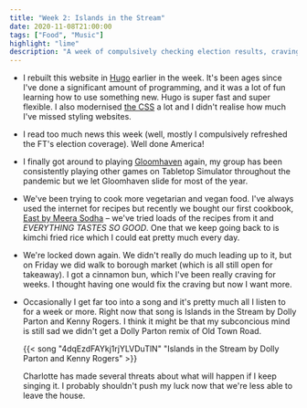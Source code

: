 ```yaml
---
title: "Week 2: Islands in the Stream"
date: 2020-11-08T21:00:00
tags: ["Food", "Music"]
highlight: "lime"
description: "A week of compulsively checking election results, craving cinnamon buns, and having one song on repeat."
---
```


  * I rebuilt this website in [Hugo](https://gohugo.io/) earlier in the week. It's been ages since I've done a significant amount of programming, and it was a lot of fun learning how to use something new. Hugo is super fast and super flexible. I also modernised [the CSS](https://github.com/rowanmanning/rowanmanning.com/tree/main/themes/rowanmanning/assets/sass) a lot and I didn't realise how much I've missed styling websites.

  * I read too much news this week (well, mostly I compulsively refreshed the FT's election coverage). Well done America!

  * I finally got around to playing [Gloomhaven](https://boardgamegeek.com/boardgame/174430/gloomhaven) again, my group has been consistently playing other games on Tabletop Simulator throughout the pandemic but we let Gloomhaven slide for most of the year.

  * We've been trying to cook more vegetarian and vegan food. I've always used the internet for recipes but recently we bought our first cookbook, [East by Meera Sodha](https://www.amazon.co.uk/dp/0241387566/) – we've tried loads of the recipes from it and _EVERYTHING TASTES SO GOOD_. One that we keep going back to is kimchi fried rice which I could eat pretty much every day.

  * We're locked down again. We didn't really do much leading up to it, but on Friday we did walk to borough market (which is all still open for takeaway). I got a cinnamon bun, which I've been really craving for weeks. I thought having one would fix the craving but now I want more.

  * Occasionally I get far too into a song and it's pretty much all I listen to for a week or more. Right now that song is Islands in the Stream by Dolly Parton and Kenny Rogers. I think it might be that my subconcious mind is still sad we didn't get a Dolly Parton remix of Old Town Road.

    {{< song "4dqEzdFAYkj1rjYLVDuTlN" "Islands in the Stream by Dolly Parton and Kenny Rogers" >}}

    Charlotte has made several threats about what will happen if I keep singing it. I probably shouldn't push my luck now that we're less able to leave the house.

